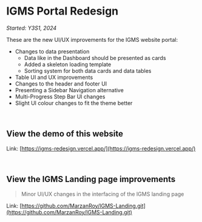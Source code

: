 # IGMS Portal Redesign
_Started: Y3S1, 2024_

These are the new UI/UX improvements for the IGMS website portal:

- Changes to data presentation
  - Data like in the Dashboard should be presented as cards
  - Added a skeleton loading template
  - Sorting system for both data cards and data tables
- Table UI and UX improvements
- Changes to the header and footer UI
- Presenting a Sidebar Navigation alternative
- Multi-Progress Step Bar UI changes
- Slight UI colour changes to fit the theme better
 
<br>

## View the demo of this website
Link: [https://igms-redesign.vercel.app/](https://igms-redesign.vercel.app/)

<br>

## View the IGMS Landing page improvements
> Minor UI/UX changes in the interfacing of the IGMS landing page

Link: [https://github.com/MarzanRoy/IGMS-Landing.git](https://github.com/MarzanRoy/IGMS-Landing.git)
